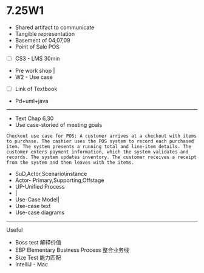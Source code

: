 # 7.25W1

- Shared artifact to communicate
- Tangible representation
- Basement of 04,07,09
- Point of Sale POS
- [ ] CS3 - LMS 30min
- Pre work shop |
- W2 - Use case
- [ ] Link of Textbook
- Pd+uml+java

---

- Text Chap 6,30
- Use case-storied of meeting goals

```plaintext
Checkout use case for POS: A customer arrives at a checkout with items to purchase. The cashier uses the POS system to record each purchased item. The system presents a running total and line-item details. The customer enters payment information, which the system validates and records. The system updates inventory. The customer receives a receipt from the system and then leaves with the items.
```

- SuD,Actor,Scenario\instance
- Actor- Primary,Supporting,Offstage
- UP-Unified Process
- |
- Use-Case Model|
- Use-case text
- Use-case diagrams

---

Useful

- Boss test 解释价值
- EBP Elementary Business Process 整合业务线
- Size Test 能力匹配
- IntelliJ - Mac
